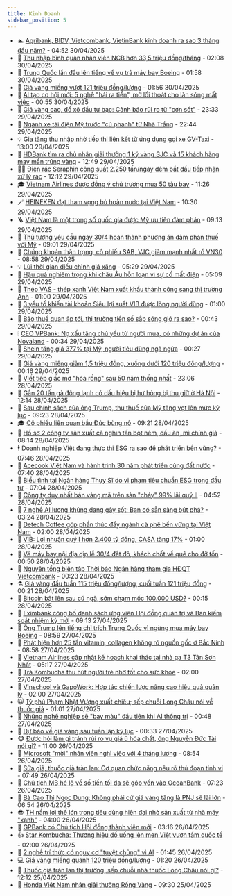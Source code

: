 ```yaml
---
title: Kinh Doanh
sidebar_position: 5
---
```


<!-- dantri-kinh-doanh:START -->
- 🏊 [Agribank, BIDV, Vietcombank, VietinBank kinh doanh ra sao 3 tháng đầu năm?](https://dantri.com.vn/kinh-doanh/agribank-bidv-vietcombank-vietinbank-kinh-doanh-ra-sao-3-thang-dau-nam-20250430094914130.htm) - 04:52 30/04/2025
- 🦆 [Thu nhập bình quân nhân viên NCB hơn 33,5 triệu đồng/tháng](https://dantri.com.vn/kinh-doanh/thu-nhap-binh-quan-nhan-vien-ncb-hon-335-trieu-dongthang-20250430013211191.htm) - 02:08 30/04/2025
- 🦄 [Trung Quốc lần đầu lên tiếng về vụ trả máy bay Boeing](https://dantri.com.vn/kinh-doanh/trung-quoc-lan-dau-len-tieng-ve-vu-tra-may-bay-boeing-20250429230857975.htm) - 01:58 30/04/2025
- 🌝 [Giá vàng miếng vượt 121 triệu đồng/lượng](https://dantri.com.vn/kinh-doanh/gia-vang-mieng-vuot-121-trieu-dongluong-20250430065516541.htm) - 01:56 30/04/2025
- 💃 [AI tạo cơ hội mới: 5 nghề &quot;hái ra tiền&quot;, mở lối thoát cho làn sóng mất việc](https://dantri.com.vn/kinh-doanh/ai-tao-co-hoi-moi-5-nghe-hai-ra-tien-mo-loi-thoat-cho-lan-song-mat-viec-20250428125018537.htm) - 00:55 30/04/2025
- 🦏 [Giá vàng cao, đổ xô đầu tư bạc: Cảnh báo rủi ro từ &quot;cơn sốt&quot;](https://dantri.com.vn/kinh-doanh/gia-vang-cao-do-xo-dau-tu-bac-canh-bao-rui-ro-tu-con-sot-20250429012633360.htm) - 23:33 29/04/2025
- 🦩 [Ngành xe tải điện Mỹ trước &quot;cú phanh&quot; từ Nhà Trắng](https://dantri.com.vn/kinh-doanh/nganh-xe-tai-dien-my-truoc-cu-phanh-tu-nha-trang-20250425102541206.htm) - 22:44 29/04/2025
- 💡 [Gia tăng thu nhập nhờ tiếp thị liên kết từ ứng dụng gọi xe GV-Taxi](https://dantri.com.vn/kinh-doanh/gia-tang-thu-nhap-nho-tiep-thi-lien-ket-tu-ung-dung-goi-xe-gv-taxi-20250429154101795.htm) - 13:00 29/04/2025
- 🌊 [HDBank tìm ra chủ nhân giải thưởng 1 ký vàng SJC và 15 khách hàng may mắn trúng vàng](https://dantri.com.vn/kinh-doanh/hdbank-tim-ra-chu-nhan-giai-thuong-1-ky-vang-sjc-va-15-khach-hang-may-man-trung-vang-20250429194920653.htm) - 12:49 29/04/2025
- 🧑‍💻 [Điện rác Seraphin công suất 2.250 tấn/ngày đêm bắt đầu tiếp nhận xử lý rác](https://dantri.com.vn/kinh-doanh/dien-rac-seraphin-cong-suat-2250-tanngay-dem-bat-dau-tiep-nhan-xu-ly-rac-20250429181055161.htm) - 12:12 29/04/2025
- 🎓 [Vietnam Airlines được đồng ý chủ trương mua 50 tàu bay](https://dantri.com.vn/kinh-doanh/vietnam-airlines-duoc-dong-y-chu-truong-mua-50-tau-bay-20250429173453710.htm) - 11:26 29/04/2025
- 🪄 [HEINEKEN đạt tham vọng bù hoàn nước tại Việt Nam](https://dantri.com.vn/kinh-doanh/heineken-dat-tham-vong-bu-hoan-nuoc-tai-viet-nam-20250429171831649.htm) - 10:30 29/04/2025
- 🪜 [Việt Nam là một trong số quốc gia được Mỹ ưu tiên đàm phán](https://dantri.com.vn/kinh-doanh/viet-nam-la-mot-trong-so-quoc-gia-duoc-my-uu-tien-dam-phan-20250429125822751.htm) - 09:13 29/04/2025
- 🦄 [Thủ tướng yêu cầu ngày 30/4 hoàn thành phương án đàm phán thuế với Mỹ](https://dantri.com.vn/kinh-doanh/thu-tuong-yeu-cau-ngay-304-hoan-thanh-phuong-an-dam-phan-thue-voi-my-20250429155941675.htm) - 09:01 29/04/2025
- 💯 [Chứng khoán thận trọng, cổ phiếu SAB, VJC giảm mạnh nhất rổ VN30](https://dantri.com.vn/kinh-doanh/chung-khoan-than-trong-co-phieu-sab-vjc-giam-manh-nhat-ro-vn30-20250429153933587.htm) - 08:58 29/04/2025
- 💡 [Lùi thời gian điều chỉnh giá xăng](https://dantri.com.vn/kinh-doanh/lui-thoi-gian-dieu-chinh-gia-xang-20250429111912639.htm) - 05:29 29/04/2025
- 🧰 [Hậu quả nghiêm trọng khi châu Âu hỗn loạn vì sự cố mất điện](https://dantri.com.vn/kinh-doanh/hau-qua-nghiem-trong-khi-chau-au-hon-loan-vi-su-co-mat-dien-20250429114047641.htm) - 05:09 29/04/2025
- 🎊 [Thép VAS - thép xanh Việt Nam xuất khẩu thành công sang thị trường Anh](https://dantri.com.vn/kinh-doanh/thep-vas-thep-xanh-viet-nam-xuat-khau-thanh-cong-sang-thi-truong-anh-20250428180357938.htm) - 01:00 29/04/2025
- 🔭 [3 yếu tố khiến tài khoản Siêu lợi suất VIB được lòng người dùng](https://dantri.com.vn/kinh-doanh/3-yeu-to-khien-tai-khoan-sieu-loi-suat-vib-duoc-long-nguoi-dung-20250427162745869.htm) - 01:00 29/04/2025
- 💼 [Bão thuế quan ập tới, thị trường tiền số sắp sóng gió ra sao?](https://dantri.com.vn/kinh-doanh/bao-thue-quan-ap-toi-thi-truong-tien-so-sap-song-gio-ra-sao-20250428012106836.htm) - 00:43 29/04/2025
- 🕯 [CEO VPBank: Nợ xấu tăng chủ yếu từ người mua, có những dự án của Novaland](https://dantri.com.vn/kinh-doanh/ceo-vpbank-no-xau-tang-chu-yeu-tu-nguoi-mua-co-nhung-du-an-cua-novaland-20250428154851313.htm) - 00:34 29/04/2025
- 🫣 [Shein tăng giá 377% tại Mỹ, người tiêu dùng ngã ngửa](https://dantri.com.vn/kinh-doanh/shein-tang-gia-377-tai-my-nguoi-tieu-dung-nga-ngua-20250428202537631.htm) - 00:27 29/04/2025
- 🤠 [Giá vàng miếng giảm 1,5 triệu đồng, xuống dưới 120 triệu đồng/lượng](https://dantri.com.vn/kinh-doanh/gia-vang-mieng-giam-15-trieu-dong-xuong-duoi-120-trieu-dongluong-20250429005308197.htm) - 00:16 29/04/2025
- 🌈 [Viết tiếp giấc mơ &quot;hóa rồng&quot; sau 50 năm thống nhất](https://dantri.com.vn/kinh-doanh/viet-tiep-giac-mo-hoa-rong-sau-50-nam-thong-nhat-20250426120822941.htm) - 23:06 28/04/2025
- 🦅 [Gần 20 tấn gà đông lạnh có dấu hiệu bị hư hỏng bị thu giữ ở Hà Nội](https://dantri.com.vn/kinh-doanh/gan-20-tan-ga-dong-lanh-co-dau-hieu-bi-hu-hong-bi-thu-giu-o-ha-noi-20250428172827979.htm) - 12:14 28/04/2025
- 🌁 [Sau chính sách của ông Trump, thu thuế của Mỹ tăng vọt lên mức kỷ lục](https://dantri.com.vn/kinh-doanh/sau-chinh-sach-cua-ong-trump-thu-thue-cua-my-tang-vot-len-muc-ky-luc-20250428153740170.htm) - 09:23 28/04/2025
- 🎓 [Cổ phiếu liên quan bầu Đức bùng nổ](https://dantri.com.vn/kinh-doanh/co-phieu-lien-quan-bau-duc-bung-no-20250428152520013.htm) - 09:21 28/04/2025
- 📝 [Hồ sơ 2 công ty sản xuất cả nghìn tấn bột nêm, dầu ăn, mì chính giả](https://dantri.com.vn/kinh-doanh/ho-so-2-cong-ty-san-xuat-ca-nghin-tan-bot-nem-dau-an-mi-chinh-gia-20250428150028256.htm) - 08:14 28/04/2025
- 🕴 [Doanh nghiệp Việt đang thực thi ESG ra sao để phát triển bền vững?](https://dantri.com.vn/kinh-doanh/doanh-nghiep-viet-dang-thuc-thi-esg-ra-sao-de-phat-trien-ben-vung-20250113161906566.htm) - 07:46 28/04/2025
- 🧰 [Acecook Việt Nam và hành trình 30 năm phát triển cùng đất nước](https://dantri.com.vn/kinh-doanh/acecook-viet-nam-va-hanh-trinh-30-nam-phat-trien-cung-dat-nuoc-20250428141241592.htm) - 07:40 28/04/2025
- 🤖 [Biểu tình tại Ngân hàng Thụy Sĩ do vi phạm tiêu chuẩn ESG trong đầu tư](https://dantri.com.vn/kinh-doanh/bieu-tinh-tai-ngan-hang-thuy-si-do-vi-pham-tieu-chuan-esg-trong-dau-tu-20250428131306512.htm) - 07:04 28/04/2025
- 🤠 [Công ty duy nhất bán vàng mã trên sàn &quot;cháy&quot; 99% lãi quý II](https://dantri.com.vn/kinh-doanh/cong-ty-duy-nhat-ban-vang-ma-tren-san-chay-99-lai-quy-ii-20250428080054117.htm) - 04:52 28/04/2025
- 🌮 [7 nghề AI lương khủng đang gây sốt: Bạn có sẵn sàng bứt phá?](https://dantri.com.vn/kinh-doanh/7-nghe-ai-luong-khung-dang-gay-sot-ban-co-san-sang-but-pha-20250426144224771.htm) - 03:24 28/04/2025
- 🦄 [Detech Coffee góp phần thúc đẩy ngành cà phê bền vững tại Việt Nam](https://dantri.com.vn/kinh-doanh/detech-coffee-gop-phan-thuc-day-nganh-ca-phe-ben-vung-tai-viet-nam-20250427110514859.htm) - 02:00 28/04/2025
- 👺 [VIB: Lợi nhuận quý I hơn 2.400 tỷ đồng, CASA tăng 17%](https://dantri.com.vn/kinh-doanh/vib-loi-nhuan-quy-i-hon-2400-ty-dong-casa-tang-17-20250427215944793.htm) - 01:00 28/04/2025
- 🤗 [Vé máy bay nội địa dịp lễ 30/4 đắt đỏ, khách chốt về quê cho đỡ tốn](https://dantri.com.vn/kinh-doanh/ve-may-bay-noi-dia-dip-le-304-dat-do-khach-chot-ve-que-cho-do-ton-20250426004027356.htm) - 00:50 28/04/2025
- 💪 [Nguyên tổng biên tập Thời báo Ngân hàng tham gia HĐQT Vietcombank](https://dantri.com.vn/kinh-doanh/nguyen-tong-bien-tap-thoi-bao-ngan-hang-tham-gia-hdqt-vietcombank-20250428004344406.htm) - 00:23 28/04/2025
- ⚗️ [Giá vàng đầu tuần 115 triệu đồng/lượng, cuối tuần 121 triệu đồng](https://dantri.com.vn/kinh-doanh/gia-vang-dau-tuan-115-trieu-dongluong-cuoi-tuan-121-trieu-dong-20250428071341712.htm) - 00:21 28/04/2025
- 🧠 [Bitcoin bật lên sau cú ngã, sớm chạm mốc 100.000 USD?](https://dantri.com.vn/kinh-doanh/bitcoin-bat-len-sau-cu-nga-som-cham-moc-100000-usd-20250428004437705.htm) - 00:15 28/04/2025
- 🗽 [Eximbank công bố danh sách ứng viên Hội đồng quản trị và Ban kiểm soát nhiệm kỳ mới](https://dantri.com.vn/kinh-doanh/eximbank-cong-bo-danh-sach-ung-vien-hoi-dong-quan-tri-va-ban-kiem-soat-nhiem-ky-moi-20250427135922966.htm) - 09:13 27/04/2025
- 🫣 [Ông Trump lên tiếng chỉ trích Trung Quốc vì ngừng mua máy bay Boeing](https://dantri.com.vn/kinh-doanh/ong-trump-len-tieng-chi-trich-trung-quoc-vi-ngung-mua-may-bay-boeing-20250426195851927.htm) - 08:59 27/04/2025
- 🫣 [Phát hiện hơn 25 tấn vitamin, collagen không rõ nguồn gốc ở Bắc Ninh](https://dantri.com.vn/kinh-doanh/phat-hien-hon-25-tan-vitamin-collagen-khong-ro-nguon-goc-o-bac-ninh-20250427110049334.htm) - 08:58 27/04/2025
- 🫣 [Vietnam Airlines cập nhật kế hoạch khai thác tại nhà ga T3 Tân Sơn Nhất](https://dantri.com.vn/kinh-doanh/vietnam-airlines-cap-nhat-ke-hoach-khai-thac-tai-nha-ga-t3-tan-son-nhat-20250427114101625.htm) - 05:17 27/04/2025
- 💂 [Trà Kombucha thu hút người trẻ nhờ tốt cho sức khỏe](https://dantri.com.vn/kinh-doanh/tra-kombucha-thu-hut-nguoi-tre-nho-tot-cho-suc-khoe-20250427074422815.htm) - 02:00 27/04/2025
- 💫 [Vinschool và GapoWork: Hợp tác chiến lược nâng cao hiệu quả quản lý](https://dantri.com.vn/kinh-doanh/vinschool-va-gapowork-hop-tac-chien-luoc-nang-cao-hieu-qua-quan-ly-20250426202531340.htm) - 02:00 27/04/2025
- 😺 [Tỷ phú Phạm Nhật Vượng xuất chiêu; sếp chuỗi Long Châu nói về thuốc giả](https://dantri.com.vn/kinh-doanh/ty-phu-pham-nhat-vuong-xuat-chieu-sep-chuoi-long-chau-noi-ve-thuoc-gia-20250427074209617.htm) - 01:01 27/04/2025
- 🦆 [Những nghề nghiệp sẽ &quot;bay màu&quot; đầu tiên khi AI thống trị](https://dantri.com.vn/kinh-doanh/nhung-nghe-nghiep-se-bay-mau-dau-tien-khi-ai-thong-tri-20250426160058436.htm) - 00:48 27/04/2025
- 👀 [Dự báo về giá vàng sau tuần lập kỷ lục](https://dantri.com.vn/kinh-doanh/du-bao-ve-gia-vang-sau-tuan-lap-ky-luc-20250427002600224.htm) - 00:33 27/04/2025
- 🐵 [Được hỏi làm gì tránh rủi ro vụ giá ủ hóa chất, ông Nguyễn Đức Tài nói gì?](https://dantri.com.vn/kinh-doanh/duoc-hoi-lam-gi-tranh-rui-ro-vu-gia-u-hoa-chat-ong-nguyen-duc-tai-noi-gi-20250426171738415.htm) - 11:00 26/04/2025
- 🤖 [Microsoft &quot;mời&quot; nhân viên nghỉ việc với 4 tháng lương](https://dantri.com.vn/kinh-doanh/microsoft-moi-nhan-vien-nghi-viec-voi-4-thang-luong-20250426150737522.htm) - 08:54 26/04/2025
- 💂 [Sữa giả, thuốc giả tràn lan: Cơ quan chức năng nêu rõ thủ đoạn tinh vi](https://dantri.com.vn/kinh-doanh/sua-gia-thuoc-gia-tran-lan-co-quan-chuc-nang-neu-ro-thu-doan-tinh-vi-20250426143737492.htm) - 07:49 26/04/2025
- 🦆 [Chủ tịch MB hé lộ về số tiền tối đa sẽ góp vốn vào OceanBank](https://dantri.com.vn/kinh-doanh/chu-tich-mb-he-lo-ve-so-tien-toi-da-se-gop-von-vao-oceanbank-20250426103741716.htm) - 07:23 26/04/2025
- 🦅 [Bà Cao Thị Ngọc Dung: Không phải cứ giá vàng tăng là PNJ sẽ lãi lớn](https://dantri.com.vn/kinh-doanh/ba-cao-thi-ngoc-dung-khong-phai-cu-gia-vang-tang-la-pnj-se-lai-lon-20250426115551712.htm) - 06:54 26/04/2025
- 😎 [TH nắm lợi thế lớn trong tiêu dùng hiện đại nhờ sản xuất từ nhà máy &quot;xanh&quot;](https://dantri.com.vn/kinh-doanh/th-nam-loi-the-lon-trong-tieu-dung-hien-dai-nho-san-xuat-tu-nha-may-xanh-20250426092558659.htm) - 04:00 26/04/2025
- 🐎 [GPBank có Chủ tịch Hội đồng thành viên mới](https://dantri.com.vn/kinh-doanh/gpbank-co-chu-tich-hoi-dong-thanh-vien-moi-20250426095848536.htm) - 03:16 26/04/2025
- 👍 [Star Kombucha: Thương hiệu đồ uống lên men Việt vươn tầm quốc tế](https://dantri.com.vn/kinh-doanh/star-kombucha-thuong-hieu-do-uong-len-men-viet-vuon-tam-quoc-te-20250424121721026.htm) - 02:00 26/04/2025
- 🦒 [2  nghề trí thức có nguy cơ &quot;tuyệt chủng&quot; vì AI](https://dantri.com.vn/kinh-doanh/2-nghe-tri-thuc-co-nguy-co-tuyet-chung-vi-ai-20250425221305937.htm) - 01:45 26/04/2025
- 💻 [Giá vàng miếng quanh 120 triệu đồng/lượng](https://dantri.com.vn/kinh-doanh/gia-vang-mieng-quanh-120-trieu-dongluong-20250426005315941.htm) - 01:20 26/04/2025
- 👺 [Thuốc giả tràn lan thị trường, sếp chuỗi nhà thuốc Long Châu nói gì?](https://dantri.com.vn/kinh-doanh/thuoc-gia-tran-lan-thi-truong-sep-chuoi-nha-thuoc-long-chau-noi-gi-20250425180138094.htm) - 12:12 25/04/2025
- 🧐 [Honda Việt Nam nhận giải thưởng Rồng Vàng](https://dantri.com.vn/kinh-doanh/honda-viet-nam-nhan-giai-thuong-rong-vang-20250425161505158.htm) - 09:30 25/04/2025<!-- dantri-kinh-doanh:END -->
